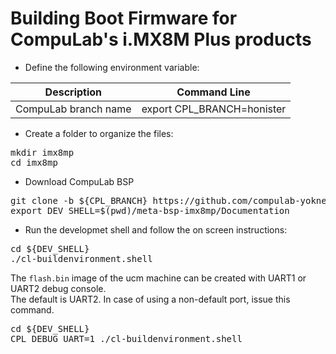 # Building Boot Firmware for CompuLab's i.MX8M Plus products

* Define the following environment variable:

|Description|Command Line|
|---|---|
|CompuLab branch name|export CPL_BRANCH=honister|

* Create a folder to organize the files:
<pre>
mkdir imx8mp
cd imx8mp
</pre>

* Download CompuLab BSP
<pre>
git clone -b ${CPL_BRANCH} https://github.com/compulab-yokneam/meta-bsp-imx8mp.git
export DEV_SHELL=$(pwd)/meta-bsp-imx8mp/Documentation
</pre>

* Run the developmet shell and follow the on screen instructions:

<pre>
cd ${DEV_SHELL}
./cl-buildenvironment.shell
</pre>

The `flash.bin` image of the ucm machine can be created with UART1 or UART2 debug console.<br>
The default is UART2. In case of using a non-default port, issue this command.
<pre>
cd ${DEV_SHELL}
CPL_DEBUG_UART=1 ./cl-buildenvironment.shell
</pre>
